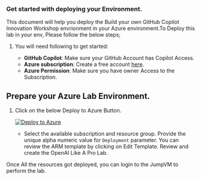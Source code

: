 ### Get started with deploying your Environment.

This document will help you deploy the Build your own GitHub Copilot Innovation Workshop envrionment in your Azure environment.To Deploy this lab in your env, Please follow the below steps;


1. You will need following to get started:

   - **GitHub Copilot**: Make sure your GitHub Account has Copilot Access.
   - **Azure subscription**: Create a free account [here](https://azure.microsoft.com/free/).
   - **Azure Permission**: Make sure you have owner Access to the Subscription. 

## Prepare your Azure Lab Environment.

1. Click on the below Deploy to Azure Button.

   [![Deploy to Azure](https://aka.ms/deploytoazurebutton)](https://portal.azure.com/#create/Microsoft.Template/uri/https%3A%2F%2Fexperienceazure.blob.core.windows.net%2Ftemplates%2Fgithub-copilot-innovation-workshop%2Fdeploy-01.json)

   - Select the available subscription and resource group. Provide the unique alpha numeric value for `Deployment` parameter. You can review the ARM template by clicking on Edit Template. Review and create the OpenAI Like A Pro Lab.


Once All the resources got deployed, you can login to the JumpVM to perform the lab. 
